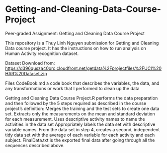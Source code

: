 # Getting-and-Cleaning-Data-Course-Project
Peer-graded Assignment: Getting and Cleaning Data Course Project

This repository is a Thuy Linh Nguyen submission for Getting and Cleaning Data course project. It has the instructions on how to run analysis on Human Activity recognition dataset.

Dataset
Download from: https://d396qusza40orc.cloudfront.net/getdata%2Fprojectfiles%2FUCI%20HAR%20Dataset.zip 

Files
CodeBook.md a code book that describes the variables, the data, and any transformations or work that I performed to clean up the data

Getting and Cleaning Data Course Project.R performs the data preparation and then followed by the 5 steps required as described in the course project’s definition:
Merges the training and the test sets to create one data set.
Extracts only the measurements on the mean and standard deviation for each measurement.
Uses descriptive activity names to name the activities in the data set
Appropriately labels the data set with descriptive variable names.
From the data set in step 4, creates a second, independent tidy data set with the average of each variable for each activity and each subject.
FinalData.txt is the exported final data after going through all the sequences described above.
